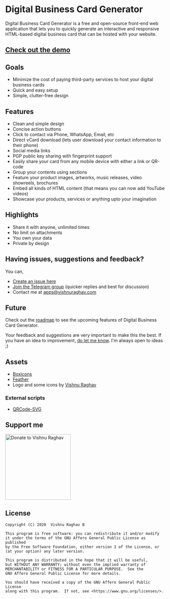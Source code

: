 # Digital Business Card Generator

Digital Business Card Generator is a free and open-source front-end web application that lets you to quickly generate an interactive and responsive HTML-based digital business card that can be hosted with your website.

## [Check out the demo](https://dbizcard.vercel.app/demo)

## Goals

- Minimize the cost of paying third-party services to host your digital business cards
- Quick and easy setup
- Simple, clutter-free design

## Features

- Clean and simple design
- Concise action buttons
- Click to contact via Phone, WhatsApp, Email, etc
- Direct vCard download (lets user download your contact information to their phone)
- Social media links
- PGP public key sharing with fingerprint support
- Easily share your card from any mobile device with either a link or QR-code
- Group your contents using sections
- Feature your product images, artworks, music releases, video showreels, brochures
- Embed all kinds of HTML content (that means you can now add YouTube videos)
- Showcase your products, services or anything upto your imagination

## Highlights

- Share it with anyone, unlimited times
- No limit on attachments
- You own your data
- Private by design

## Having issues, suggestions and feedback?

You can,

- [Create an issue here](https://github.com/vishnuraghavb/dbizcard/issues)
- [Join the Telegram group](http://t.me/dbizcard) (quicker replies and best for discussion)
- Contact me at apps@vishnuraghav.com

## Future

Check out the [roadmap](https://github.com/vishnuraghavb/dbizcard/projects/1) to see the upcoming features of Digital Business Card Generator.

Your feedback and suggestions are very important to make this the best. If you have an idea to improvement, [do let me know](#having-issues-suggestions-and-feedback). I'm always open to ideas ;)

## Assets

- [Boxicons](https://boxicons.com/)
- [Feather](https://feathericons.com)
- Logo and some icons by [Vishnu Raghav](https://www.vishnuraghav.com/)

### External scripts

- [QRCode-SVG](https://github.com/papnkukn/qrcode-svg)

## Support me

<a href="https://www.vishnuraghav.com/donate/"><img alt="Donate to Vishnu Raghav" src="assets/images/donate.svg" width="207"></a>

## License

```
Copyright (C) 2020  Vishnu Raghav B

This program is free software: you can redistribute it and/or modify
it under the terms of the GNU Affero General Public License as published
by the Free Software Foundation, either version 3 of the License, or
(at your option) any later version.

This program is distributed in the hope that it will be useful,
but WITHOUT ANY WARRANTY; without even the implied warranty of
MERCHANTABILITY or FITNESS FOR A PARTICULAR PURPOSE.  See the
GNU Affero General Public License for more details.

You should have received a copy of the GNU Affero General Public License
along with this program.  If not, see <https://www.gnu.org/licenses/>.
```
